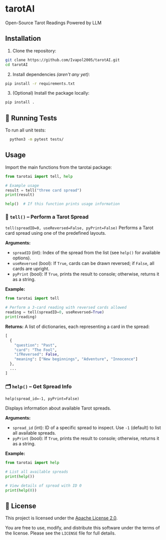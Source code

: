 # tarotAI
Open-Source Tarot Readings Powered by LLM

## Installation

1. Clone the repository:
  ```bash
  git clone https://github.com/Ivapol2005/tarotAI.git
  cd tarotAI
  ```

2. Install dependencies *(aren't any yet)*:
  ```bash
  pip install -r requirements.txt
  ```

3. (Optional) Install the package locally:
  ```bash
  pip install .
  ```

## 🧪 Running Tests
To run all unit tests:
  ```bash
    python3 -m pytest tests/
  ```

## Usage
Import the main functions from the tarotai package:
  ```python
  from tarotai import tell, help

  # Example usage
  result = tell("three card spread")
  print(result)

  help()  # If this function prints usage information
  ```

### 🔧 `tell()` – Perform a Tarot Spread
  `tell(spreadID=0, useReversed=False, pyPrint=False)`
Performs a Tarot card spread using one of the predefined layouts.

**Arguments:**
 - `spreadID` (int): Index of the spread from the list (see `help()` for available options).
 - `useReversed` (bool): If `True`, cards can be drawn reversed; if `False`, all cards are upright.
 - `pyPrint` (bool): If `True`, prints the result to console; otherwise, returns it as a string.

**Example:**
  ```python
  from tarotai import tell

  # Perform a 3-card reading with reversed cards allowed
  reading = tell(spreadID=0, useReversed=True)
  print(reading)
  ```

**Returns:**
A list of dictionaries, each representing a card in the spread:

  ```python
  [
    {
      "question": "Past",
      "card": "The Fool",
      "ifReversed": False,
      "meaning": ["New beginnings", "Adventure", "Innocence"]
    },
    ...
  ]
  ```

### 🗂️ `help()` – Get Spread Info
  `help(spread_id=-1, pyPrint=False)`

Displays information about available Tarot spreads.

**Arguments:**

 - `spread_id` (int): ID of a specific spread to inspect. Use `-1` (default) to list all available spreads.
 - `pyPrint` (bool): If `True`, prints the result to console; otherwise, returns it as a string.

**Example:**
  ```python
  from tarotai import help

  # List all available spreads
  print(help())

  # View details of spread with ID 0
  print(help(0))
  ```

## 📜 License

This project is licensed under the [Apache License 2.0](https://www.apache.org/licenses/LICENSE-2.0).

You are free to use, modify, and distribute this software under the terms of the license. Please see the `LICENSE` file for full details.
